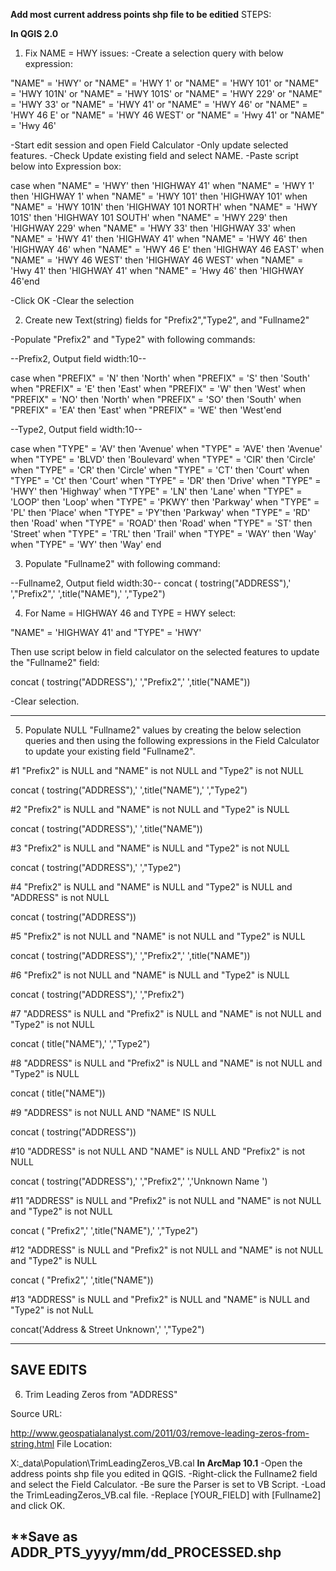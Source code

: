 **Add most current address points shp file to be editied**
STEPS:

**In QGIS 2.0**
1) Fix NAME = HWY issues:
-Create a selection query with below expression:

"NAME"  =   'HWY' or  "NAME" = 'HWY 1' or  "NAME" = 'HWY 101' or  "NAME" = 'HWY 101N' or "NAME" = 'HWY 101S' 
or "NAME" = 'HWY 229' or "NAME" = 'HWY 33' or "NAME" = 'HWY 41' or "NAME" = 'HWY 46' or "NAME" = 'HWY 46 E' 
or "NAME" = 'HWY 46 WEST' or "NAME" = 'Hwy 41' or "NAME" = 'Hwy 46' 

-Start edit session and open Field Calculator
-Only update selected features.
-Check Update existing field and select NAME.
-Paste script below into Expression box:

case when "NAME" = 'HWY' then 'HIGHWAY 41' when "NAME" = 'HWY 1' then 'HIGHWAY 1' 
when "NAME" = 'HWY 101' then 'HIGHWAY 101' when "NAME" = 'HWY 101N' then 'HIGHWAY 101 NORTH' 
when "NAME" = 'HWY 101S' then 'HIGHWAY 101 SOUTH' when "NAME" = 'HWY 229' then 'HIGHWAY 229' 
when "NAME" = 'HWY 33' then 'HIGHWAY 33' when "NAME" = 'HWY 41' then 'HIGHWAY 41' 
when "NAME" = 'HWY 46' then 'HIGHWAY 46' when "NAME" = 'HWY 46 E' then 'HIGHWAY 46 EAST' 
when "NAME" = 'HWY 46 WEST' then 'HIGHWAY 46 WEST' when "NAME" = 'Hwy 41' then 'HIGHWAY 41' 
when "NAME" = 'Hwy 46' then 'HIGHWAY 46'end

-Click OK
-Clear the selection

2) Create new Text(string) fields for "Prefix2","Type2", and "Fullname2"

-Populate "Prefix2" and "Type2" with following commands:

--Prefix2, Output field width:10--

case when "PREFIX" = 'N' then 'North' when "PREFIX" = 'S' then 'South' when "PREFIX" = 'E' then 'East' 
when "PREFIX" = 'W' then 'West' when "PREFIX" = 'NO' then 'North' when "PREFIX" = 'SO' then 'South' 
when "PREFIX" = 'EA' then 'East' when "PREFIX" = 'WE' then 'West'end

--Type2, Output field width:10--

case when "TYPE" = 'AV' then 'Avenue' when "TYPE" = 'AVE' then 'Avenue' when "TYPE" = 'BLVD' then 'Boulevard' 
when "TYPE" = 'CIR' then 'Circle' when "TYPE" = 'CR' then 'Circle' when "TYPE" = 'CT' then 'Court' 
when "TYPE" = 'Ct' then 'Court' when "TYPE" = 'DR' then 'Drive' when "TYPE" = 'HWY' then 'Highway' 
when "TYPE" = 'LN' then 'Lane' when "TYPE" = 'LOOP' then 'Loop' when "TYPE" = 'PKWY' then 'Parkway' 
when "TYPE" = 'PL' then 'Place' when "TYPE" = 'PY'then 'Parkway' when "TYPE" = 'RD' then 'Road' 
when "TYPE" = 'ROAD' then 'Road' when "TYPE" = 'ST' then 'Street' when "TYPE" = 'TRL' then 'Trail' 
when "TYPE" = 'WAY' then 'Way' when "TYPE" = 'WY' then 'Way' end

3) Populate "Fullname2" with following command:

--Fullname2, Output field width:30--
concat ( tostring("ADDRESS"),' ',"Prefix2",' ',title("NAME"),' ',"Type2")

4) For Name = HIGHWAY 46 and TYPE = HWY select:

"NAME" = 'HIGHWAY 41' and "TYPE" = 'HWY'

Then use script below in field calculator on the selected features to update the "Fullname2" field:

concat ( tostring("ADDRESS"),' ',"Prefix2",' ',title("NAME"))

-Clear selection.

---------------------------------------------------------

5) Populate NULL "Fullname2" values by creating the below selection queries and then using the following expressions 
in the Field Calculator to update your existing field "Fullname2".  

#1
"Prefix2" is NULL and "NAME" is not NULL and "Type2" is not NULL

concat ( tostring("ADDRESS"),' ',title("NAME"),' ',"Type2")

#2
"Prefix2" is NULL and "NAME" is not NULL and "Type2" is NULL

concat ( tostring("ADDRESS"),' ',title("NAME"))

#3
"Prefix2" is NULL and "NAME" is NULL and "Type2" is not NULL

concat ( tostring("ADDRESS"),' ',"Type2")

#4
"Prefix2" is NULL and "NAME" is NULL and "Type2" is NULL and "ADDRESS" is not NULL

concat ( tostring("ADDRESS"))

#5
"Prefix2" is not NULL and "NAME" is not NULL and "Type2" is NULL

concat ( tostring("ADDRESS"),' ',"Prefix2",' ',title("NAME"))

#6
"Prefix2" is not NULL and "NAME" is NULL and "Type2" is NULL

concat ( tostring("ADDRESS"),' ',"Prefix2")

#7
"ADDRESS" is NULL and "Prefix2" is NULL and "NAME" is not NULL and "Type2" is not NULL

concat ( title("NAME"),' ',"Type2")

#8
"ADDRESS" is NULL and "Prefix2" is NULL and "NAME" is not NULL and "Type2" is NULL

concat ( title("NAME"))

#9
"ADDRESS" is not NULL AND "NAME" IS NULL 

concat ( tostring("ADDRESS"))

#10
"ADDRESS" is not NULL AND "NAME" is NULL AND "Prefix2" is not NULL

concat ( tostring("ADDRESS"),' ',"Prefix2",' ','Unknown Name ')

#11
"ADDRESS" is NULL and "Prefix2" is not NULL and "NAME" is not NULL and "Type2" is not NULL

concat ( "Prefix2",' ',title("NAME"),' ',"Type2")

#12
"ADDRESS" is NULL and "Prefix2" is not NULL and "NAME" is not NULL and "Type2" is NULL

concat ( "Prefix2",' ',title("NAME"))

#13
"ADDRESS" is NULL and "Prefix2" is NULL and "NAME" is NULL and "Type2" is not NuLL

concat('Address & Street Unknown',' ',"Type2")

---------------------------------------------------------
**SAVE EDITS**
---------------------------------------------------------
6) Trim Leading Zeros from "ADDRESS"

Source URL:

http://www.geospatialanalyst.com/2011/03/remove-leading-zeros-from-string.html
File Location:

X:\_data\Population\TrimLeadingZeros_VB.cal
**In ArcMap 10.1**
-Open the address points shp file you edited in QGIS.
-Right-click the Fullname2 field and select the Field Calculator.
-Be sure the Parser is set to VB Script.
-Load the TrimLeadingZeros_VB.cal file.
-Replace [YOUR_FIELD] with [Fullname2] and click OK.

**Save as ADDR_PTS_yyyy/mm/dd_PROCESSED.shp
---------------------------------------------------------
